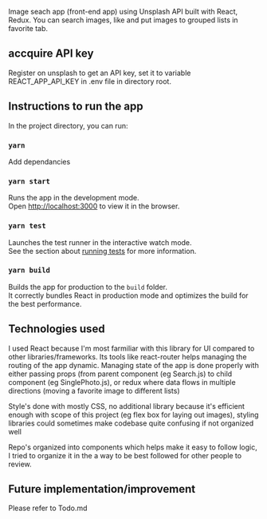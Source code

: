Image seach app (front-end app) using Unsplash API built with React, Redux.
You can search images, like and put images to grouped lists in favorite tab.

## accquire API key

Register on unsplash to get an API key, set it to variable REACT_APP_API_KEY in .env file in directory root.

## Instructions to run the app

In the project directory, you can run:

### `yarn`

Add dependancies 

### `yarn start`

Runs the app in the development mode.<br />
Open [http://localhost:3000](http://localhost:3000) to view it in the browser.

### `yarn test`

Launches the test runner in the interactive watch mode.<br />
See the section about [running tests](https://facebook.github.io/create-react-app/docs/running-tests) for more information.

### `yarn build`

Builds the app for production to the `build` folder.<br />
It correctly bundles React in production mode and optimizes the build for the best performance.

## Technologies used

I used React because I'm most farmiliar with this library for UI compared to other libraries/frameworks. Its tools like react-router helps managing the routing of the app dynamic. Managing state of the app is done properly with either passing props (from parent component (eg Search.js) to child component (eg SinglePhoto.js), or redux where data flows in multiple directions (moving a favorite image to different lists)

Style's done with mostly CSS, no additional library because it's efficient enough with scope of this project (eg flex box for laying out images), styling libraries could sometimes make codebase quite confusing if not organized well

Repo's organized into components which helps make it easy to follow logic, I tried to organize it in the a way to be best followed for other people to review.

## Future implementation/improvement

Please refer to Todo.md

